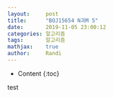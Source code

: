 ```yaml
---
layout:     post
title:      "BOJ15654 N과M 5"
date:       2019-11-05 23:00:12
categories: 알고리즘
tags:       알고리즘
mathjax:    true
author:     Randi
---
```


* Content
{:toc}

test